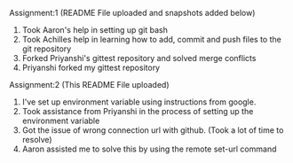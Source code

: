 
Assignment:1 (README File uploaded and snapshots added below)
1) Took Aaron's help in setting up git bash
2) Took Achilles help in learning how to add, commit and push files to the git repository
3) Forked Priyanshi's gittest repository and solved merge conflicts
4) Priyanshi forked my gittest repository


Assignment:2 (This README File uploaded)
1) I've set up environment variable using instructions from google.
2) Took assistance from Priyanshi in the process of setting up the environment variable
3) Got the issue of wrong connection url with github. (Took a lot of time to resolve)
4) Aaron assisted me to solve this by using the remote set-url command


